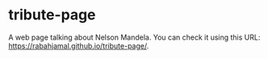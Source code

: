 # tribute-page
A web page talking about Nelson Mandela. You can check it using this URL: https://rabahjamal.github.io/tribute-page/.
